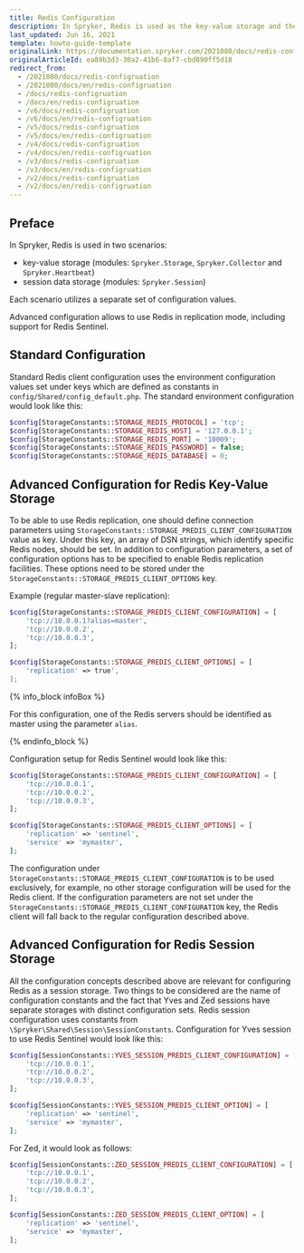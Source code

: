 ```yaml
---
title: Redis Configuration
description: In Spryker, Redis is used as the key-value storage and the session data storage.
last_updated: Jun 16, 2021
template: howto-guide-template
originalLink: https://documentation.spryker.com/2021080/docs/redis-configruation
originalArticleId: ea89b3d3-30a2-41b6-8af7-cbd890ff5d18
redirect_from:
  - /2021080/docs/redis-configruation
  - /2021080/docs/en/redis-configruation
  - /docs/redis-configruation
  - /docs/en/redis-configruation
  - /v6/docs/redis-configruation
  - /v6/docs/en/redis-configruation
  - /v5/docs/redis-configruation
  - /v5/docs/en/redis-configruation
  - /v4/docs/redis-configruation
  - /v4/docs/en/redis-configruation
  - /v3/docs/redis-configruation
  - /v3/docs/en/redis-configruation
  - /v2/docs/redis-configruation
  - /v2/docs/en/redis-configruation
---
```


## Preface

In Spryker, Redis is used in two scenarios:

* key-value storage (modules: `Spryker.Storage`, `Spryker.Collector` and `Spryker.Heartbeat`)
* session data storage (modules: `Spryker.Session`)

Each scenario utilizes a separate set of configuration values.

Advanced configuration allows to use Redis in replication mode, including support for Redis Sentinel.

## Standard Configuration

Standard Redis client configuration uses the environment configuration values set under keys which are defined as constants in `config/Shared/config_default.php`. The standard environment configuration would look like this:

```php
$config[StorageConstants::STORAGE_REDIS_PROTOCOL] = 'tcp';
$config[StorageConstants::STORAGE_REDIS_HOST] = '127.0.0.1';
$config[StorageConstants::STORAGE_REDIS_PORT] = '10009';
$config[StorageConstants::STORAGE_REDIS_PASSWORD] = false;
$config[StorageConstants::STORAGE_REDIS_DATABASE] = 0;
```

## Advanced Configuration for Redis Key-Value Storage

To be able to use Redis replication, one should define connection parameters using `StorageConstants::STORAGE_PREDIS_CLIENT_CONFIGURATION` value as key. Under this key, an array of DSN strings, which identify specific Redis nodes, should be set. In addition to configuration parameters, a set of configuration options has to be specified to enable Redis replication facilities. These options need to be stored under the `StorageConstants::STORAGE_PREDIS_CLIENT_OPTIONS` key.

Example (regular master-slave replication):

```php
$config[StorageConstants::STORAGE_PREDIS_CLIENT_CONFIGURATION] = [
    'tcp://10.0.0.1?alias=master',
    'tcp://10.0.0.2',
    'tcp://10.0.0.3',
];

$config[StorageConstants::STORAGE_PREDIS_CLIENT_OPTIONS] = [
    'replication' => true',
];
```

{% info_block infoBox %}

For this configuration, one of the Redis servers should be identified as master using the parameter `alias`.

{% endinfo_block %}

Configuration setup for Redis Sentinel would look like this:

```php
$config[StorageConstants::STORAGE_PREDIS_CLIENT_CONFIGURATION] = [
    'tcp://10.0.0.1',
    'tcp://10.0.0.2',
    'tcp://10.0.0.3',
];

$config[StorageConstants::STORAGE_PREDIS_CLIENT_OPTIONS] = [
    'replication' => 'sentinel',
    'service' => 'mymaster',
];
```

The configuration under `StorageConstants::STORAGE_PREDIS_CLIENT_CONFIGURATION` is to be used exclusively, for example, no other storage configuration will be used for the Redis client. If the configuration parameters are not set under the `StorageConstants::STORAGE_PREDIS_CLIENT_CONFIGURATION` key, the Redis client will fall back to the regular configuration described above.

## Advanced Configuration for Redis Session Storage

All the configuration concepts described above are relevant for configuring Redis as a session storage. Two things to be considered are the name of configuration constants and the fact that Yves and Zed sessions have separate storages with distinct configuration sets. Redis session configuration uses constants from `\Spryker\Shared\Session\SessionConstants`. Configuration for Yves session to use Redis Sentinel would look like this:

```php
$config[SessionConstants::YVES_SESSION_PREDIS_CLIENT_CONFIGURATION] = [
    'tcp://10.0.0.1',
    'tcp://10.0.0.2',
    'tcp://10.0.0.3',
];

$config[SessionConstants::YVES_SESSION_PREDIS_CLIENT_OPTION] = [
    'replication' => 'sentinel',
    'service' => 'mymaster',
];
```

For Zed, it would look as follows:

```php
$config[SessionConstants::ZED_SESSION_PREDIS_CLIENT_CONFIGURATION] = [
    'tcp://10.0.0.1',
    'tcp://10.0.0.2',
    'tcp://10.0.0.3',
];

$config[SessionConstants::ZED_SESSION_PREDIS_CLIENT_OPTION] = [
    'replication' => 'sentinel',
    'service' => 'mymaster',
];
```

<!-- Last review date: Feb 19, 2019by Pavlo Asaulenko, Andrii Tserkovnyi -->
